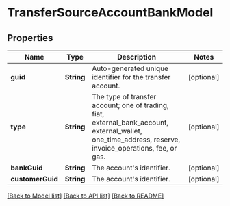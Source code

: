 # TransferSourceAccountBankModel

## Properties
Name | Type | Description | Notes
------------ | ------------- | ------------- | -------------
**guid** | **String** | Auto-generated unique identifier for the transfer account. | [optional] 
**type** | **String** | The type of transfer account; one of trading, fiat, external_bank_account, external_wallet, one_time_address, reserve, invoice_operations, fee, or gas. | [optional] 
**bankGuid** | **String** | The account&#39;s identifier. | [optional] 
**customerGuid** | **String** | The account&#39;s identifier. | [optional] 

[[Back to Model list]](../README.md#documentation-for-models) [[Back to API list]](../README.md#documentation-for-api-endpoints) [[Back to README]](../README.md)


